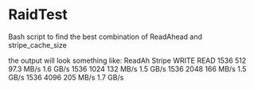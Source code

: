 # RaidTest
Bash script to find the best combination of ReadAhead and stripe_cache_size

the output will look something like:
ReadAh  Stripe	WRITE	READ
1536  512	97.3 MB/s	1.6 GB/s
1536  1024	132 MB/s	1.5 GB/s
1536  2048	166 MB/s	1.5 GB/s
1536  4096	205 MB/s	1.7 GB/s
